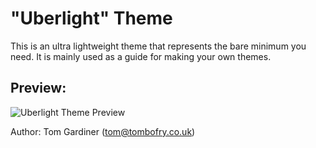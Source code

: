 # "Uberlight" Theme

This is an ultra lightweight theme that represents the bare minimum you need. It is mainly used as a guide for making your own themes.

## Preview:

![Uberlight Theme Preview](http://i.imgur.com/ovHEiOw.png)

Author: Tom Gardiner (tom@tombofry.co.uk)
